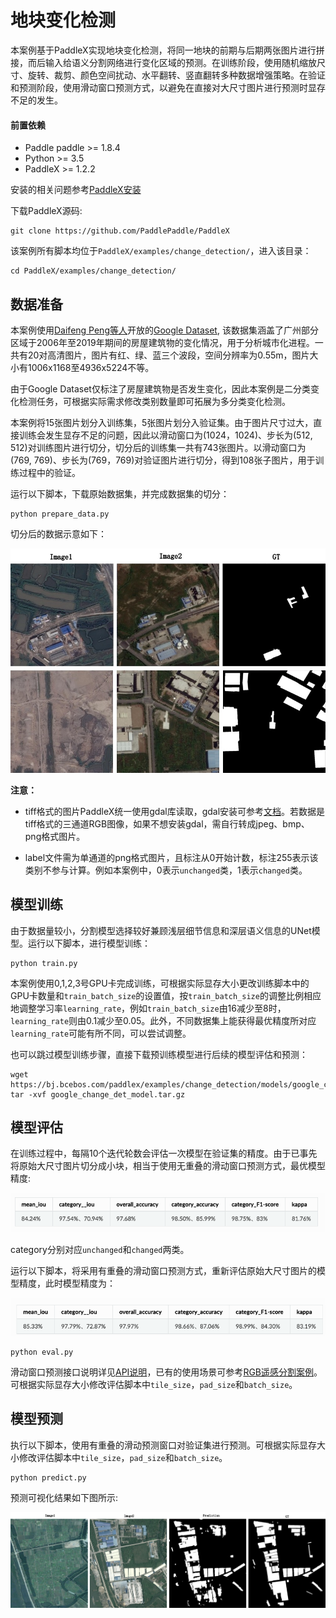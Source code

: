 # 地块变化检测

本案例基于PaddleX实现地块变化检测，将同一地块的前期与后期两张图片进行拼接，而后输入给语义分割网络进行变化区域的预测。在训练阶段，使用随机缩放尺寸、旋转、裁剪、颜色空间扰动、水平翻转、竖直翻转多种数据增强策略。在验证和预测阶段，使用滑动窗口预测方式，以避免在直接对大尺寸图片进行预测时显存不足的发生。

#### 前置依赖

* Paddle paddle >= 1.8.4
* Python >= 3.5
* PaddleX >= 1.2.2

安装的相关问题参考[PaddleX安装](../install.md)

下载PaddleX源码:

```
git clone https://github.com/PaddlePaddle/PaddleX
```

该案例所有脚本均位于`PaddleX/examples/change_detection/`，进入该目录：

```
cd PaddleX/examples/change_detection/
```

## 数据准备

本案例使用[Daifeng Peng等人](https://ieeexplore.ieee.org/document/9161009)开放的[Google Dataset](https://github.com/daifeng2016/Change-Detection-Dataset-for-High-Resolution-Satellite-Imagery), 该数据集涵盖了广州部分区域于2006年至2019年期间的房屋建筑物的变化情况，用于分析城市化进程。一共有20对高清图片，图片有红、绿、蓝三个波段，空间分辨率为0.55m，图片大小有1006x1168至4936x5224不等。

由于Google Dataset仅标注了房屋建筑物是否发生变化，因此本案例是二分类变化检测任务，可根据实际需求修改类别数量即可拓展为多分类变化检测。

本案例将15张图片划分入训练集，5张图片划分入验证集。由于图片尺寸过大，直接训练会发生显存不足的问题，因此以滑动窗口为(1024，1024)、步长为(512, 512)对训练图片进行切分，切分后的训练集一共有743张图片。以滑动窗口为(769, 769)、步长为(769，769)对验证图片进行切分，得到108张子图片，用于训练过程中的验证。

运行以下脚本，下载原始数据集，并完成数据集的切分：

```
python prepare_data.py
```

切分后的数据示意如下：

![](../../examples/change_detection/images/change_det_data.jpg)


**注意：**

* tiff格式的图片PaddleX统一使用gdal库读取，gdal安装可参考[文档](https://paddlex.readthedocs.io/zh_CN/develop/examples/multi-channel_remote_sensing/README.html#id2)。若数据是tiff格式的三通道RGB图像，如果不想安装gdal，需自行转成jpeg、bmp、png格式图片。

* label文件需为单通道的png格式图片，且标注从0开始计数，标注255表示该类别不参与计算。例如本案例中，0表示`unchanged`类，1表示`changed`类。

## 模型训练

由于数据量较小，分割模型选择较好兼顾浅层细节信息和深层语义信息的UNet模型。运行以下脚本，进行模型训练：

```
python train.py
```

本案例使用0,1,2,3号GPU卡完成训练，可根据实际显存大小更改训练脚本中的GPU卡数量和`train_batch_size`的设置值，按`train_batch_size`的调整比例相应地调整学习率`learning_rate`，例如`train_batch_size`由16减少至8时，`learning_rate`则由0.1减少至0.05。此外，不同数据集上能获得最优精度所对应`learning_rate`可能有所不同，可以尝试调整。

也可以跳过模型训练步骤，直接下载预训练模型进行后续的模型评估和预测：

```
wget https://bj.bcebos.com/paddlex/examples/change_detection/models/google_change_det_model.tar.gz
tar -xvf google_change_det_model.tar.gz
```

## 模型评估

在训练过程中，每隔10个迭代轮数会评估一次模型在验证集的精度。由于已事先将原始大尺寸图片切分成小块，相当于使用无重叠的滑动窗口预测方式，最优模型精度:

![](../pics/51.png)

category分别对应`unchanged`和`changed`两类。

运行以下脚本，将采用有重叠的滑动窗口预测方式，重新评估原始大尺寸图片的模型精度，此时模型精度为：

![](../pics/52.png)


```
python eval.py
```

滑动窗口预测接口说明详见[API说明](https://paddlex.readthedocs.io/zh_CN/develop/apis/models/semantic_segmentation.html#overlap-tile-predict)，已有的使用场景可参考[RGB遥感分割案例](https://paddlex.readthedocs.io/zh_CN/develop/examples/remote_sensing.html#id4)。可根据实际显存大小修改评估脚本中`tile_size`，`pad_size`和`batch_size`。

## 模型预测

执行以下脚本，使用有重叠的滑动预测窗口对验证集进行预测。可根据实际显存大小修改评估脚本中`tile_size`，`pad_size`和`batch_size`。

```
python predict.py
```

预测可视化结果如下图所示:

![](../../examples/change_detection/images/change_det_prediction.jpg)
